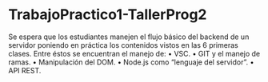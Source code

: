 # TrabajoPractico1-TallerProg2
Se espera que los estudiantes manejen el flujo básico del backend de un servidor poniendo en práctica los contenidos vistos en las 6 primeras clases. Entre éstos se encuentran el manejo de: • VSC. • GIT y el manejo de ramas. • Manipulación del DOM. • Node.js como “lenguaje del servidor”. • API REST.
